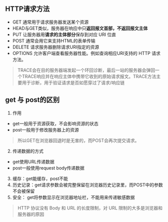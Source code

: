 ## HTTP请求方法
* GET 通常用于请求服务器发送某个资源
* HEAD与GET类似，服务器在响应中只**返回报文首部，不返回报文主体**
* PUT 让服务器用**请求的主体部分**保存到对应 URI 位直
* POST 通常会用它来支持HTML的表单传输
* DELETE 请求服务器删除请求URI指定的资源
* OPTIONS 允许客户端查看服务器性能。例如查询相应URI支持的 HTTP 请求方法。


> TRACE会在目的服务器端发起一个环回诊断，最后一站的服务器会弹回一个TRACE响应并在响应主体中携带它收到的原始请求报文。TRACE方法主要用于诊断，用于验证请求是否如愿穿过了请求/响应链


## get 与 post的区别
1. 作用
  * get一般用于资源获取，不会影响资源的状态
  * post一般用于修改服务器上的资源
> 所以GET在浏览器回退时是无害的，而POST会再次提交请求。

2. 传递数据的方式
  * get使用URL传递数据
  * post一般使用request body传递数据

3. 缓存：get能缓存，post不能
4. 历史记录：get请求参数会被完整保留在浏览器历史记录里，而POST中的参数不会被保留
5. 安全： get将参数显示在浏览器地址栏，不能用来传递敏感数据

> HTTP 协议没有 Body 和 URL 的长度限制，对 URL 限制的大多是浏览器和服务器的原因


